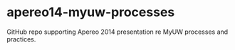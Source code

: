 apereo14-myuw-processes
=======================

GitHub repo supporting Apereo 2014 presentation re MyUW processes and practices.
